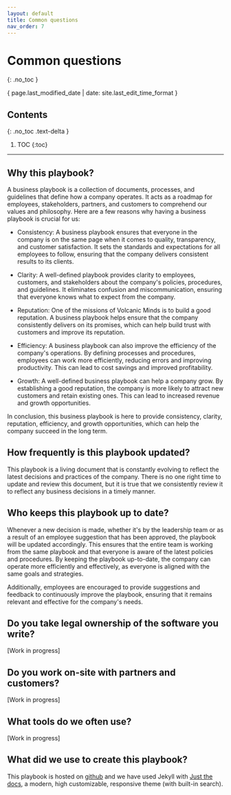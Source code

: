 ```yaml
---
layout: default
title: Common questions
nav_order: 7
---
```


# Common questions
{: .no_toc }

{ page.last_modified_date | date: site.last_edit_time_format }

## Contents
{: .no_toc .text-delta }

1. TOC
{:toc}

---

## Why this playbook?

A business playbook is a collection of documents, processes, and guidelines that define how a company operates. It acts as a roadmap for employees, stakeholders, partners, and customers to comprehend our values and philosophy. Here are a few reasons why having a business playbook is crucial for us:

- Consistency: A business playbook ensures that everyone in the company is on the same page when it comes to quality, transparency, and customer satisfaction. It sets the standards and expectations for all employees to follow, ensuring that the company delivers consistent results to its clients.

- Clarity: A well-defined playbook provides clarity to employees, customers, and stakeholders about the company's policies, procedures, and guidelines. It eliminates confusion and miscommunication, ensuring that everyone knows what to expect from the company.

- Reputation: One of the missions of Volcanic Minds is to build a good reputation. A business playbook helps ensure that the company consistently delivers on its promises, which can help build trust with customers and improve its reputation.

- Efficiency: A business playbook can also improve the efficiency of the company's operations. By defining processes and procedures, employees can work more efficiently, reducing errors and improving productivity. This can lead to cost savings and improved profitability.

- Growth: A well-defined business playbook can help a company grow. By establishing a good reputation, the company is more likely to attract new customers and retain existing ones. This can lead to increased revenue and growth opportunities.

In conclusion, this business playbook is here to provide consistency, clarity, reputation, efficiency, and growth opportunities, which can help the company succeed in the long term.

## How frequently is this playbook updated?

This playbook is a living document that is constantly evolving to reflect the latest decisions and practices of the company. There is no one right time to update and review this document, but it is true that we consistently review it to reflect any business decisions in a timely manner.

## Who keeps this playbook up to date?

Whenever a new decision is made, whether it's by the leadership team or as a result of an employee suggestion that has been approved, the playbook will be updated accordingly. This ensures that the entire team is working from the same playbook and that everyone is aware of the latest policies and procedures. By keeping the playbook up-to-date, the company can operate more efficiently and effectively, as everyone is aligned with the same goals and strategies.

Additionally, employees are encouraged to provide suggestions and feedback to continuously improve the playbook, ensuring that it remains relevant and effective for the company's needs.

## Do you take legal ownership of the software you write?

[Work in progress]

## Do you work on-site with partners and customers?

[Work in progress]

## What tools do we often use?

[Work in progress]

## What did we use to create this playbook?

This playbook is hosted on [github](https://github.com/volcanicminds/volcanic-minds-playbook) and we have used Jekyll with [Just the docs](https://github.com/just-the-docs/just-the-docs), a modern, high customizable, responsive theme (with built-in search).
